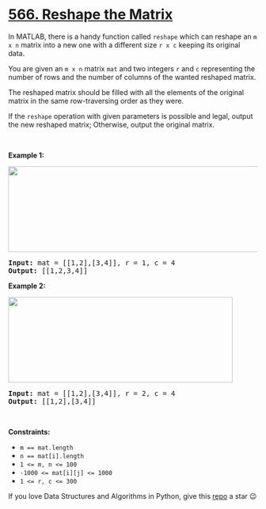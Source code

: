 # [566. Reshape the Matrix][title]

<p>In MATLAB, there is a handy function called <code>reshape</code> which can reshape an <code>m x n</code> matrix into a new one with a different size <code>r x c</code> keeping its original data.</p>
<p>You are given an <code>m x n</code> matrix <code>mat</code> and two integers <code>r</code> and <code>c</code> representing the number of rows and the number of columns of the wanted reshaped matrix.</p>
<p>The reshaped matrix should be filled with all the elements of the original matrix in the same row-traversing order as they were.</p>
<p>If the <code>reshape</code> operation with given parameters is possible and legal, output the new reshaped matrix; Otherwise, output the original matrix.</p>
<p> </p>
<p><strong>Example 1:</strong></p>
<img alt="" src="https://assets.leetcode.com/uploads/2021/04/24/reshape1-grid.jpg" style="width: 613px; height: 173px;"/>
<pre><strong>Input:</strong> mat = [[1,2],[3,4]], r = 1, c = 4
<strong>Output:</strong> [[1,2,3,4]]
</pre>
<p><strong>Example 2:</strong></p>
<img alt="" src="https://assets.leetcode.com/uploads/2021/04/24/reshape2-grid.jpg" style="width: 453px; height: 173px;"/>
<pre><strong>Input:</strong> mat = [[1,2],[3,4]], r = 2, c = 4
<strong>Output:</strong> [[1,2],[3,4]]
</pre>
<p> </p>
<p><strong>Constraints:</strong></p>
<ul>
<li><code>m == mat.length</code></li>
<li><code>n == mat[i].length</code></li>
<li><code>1 &lt;= m, n &lt;= 100</code></li>
<li><code>-1000 &lt;= mat[i][j] &lt;= 1000</code></li>
<li><code>1 &lt;= r, c &lt;= 300</code></li>
</ul>


If you love Data Structures and Algorithms in Python, give this [repo][me] a star :wink:

[title]: https://leetcode.com/problems/reshape-the-matrix
[me]: https://github.com/bumblebee211196/awesome-python-leetcode